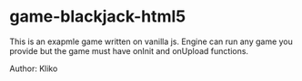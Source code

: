 # game-blackjack-html5

This is an exapmle game written on vanilla js. Engine can run any game you provide but the game must have onInit and onUpload functions.

Author: Kliko

